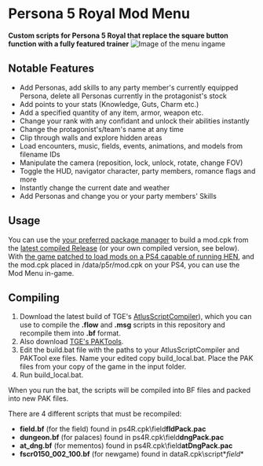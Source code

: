# Persona 5 Royal Mod Menu
**Custom scripts for Persona 5 Royal that replace the square button function with a fully featured trainer**
![Image of the menu ingame](https://cdn.discordapp.com/attachments/428021649246388224/447597680018063372/unknown.png)
## Notable Features
- Add Personas, add skills to any party member's currently equipped Persona, delete all Personas currently in the protagonist's stock
- Add points to your stats (Knowledge, Guts, Charm etc.)
- Add a specified quantity of any item, armor, weapon etc.
- Change your rank with any confidant and unlock their abilities instantly
- Change the protagonist's/team's name at any time
- Clip through walls and explore hidden areas
- Load encounters, music, fields, events, animations, and models from filename IDs
- Manipulate the camera (reposition, lock, unlock, rotate, change FOV)
- Toggle the HUD, navigator character, party members, romance flags and more
- Instantly change the current date and weather
- Add Personas and change you or your party members' Skills
## Usage
You can use the [your preferred package manager](https://shrinefox.com/guides/2021/06/21/when-to-use-aemulus-or-mod-compendium/) to build a mod.cpk from the [latest compiled Release](https://github.com/Amicitia/Persona-5-Royal-Mod-Menu/releases) (or your own compiled version, see below).
With [the game patched to load mods on a PS4 capable of running HEN](https://shrinefox.com/guides/2020/09/30/modding-persona-5-royal-on-ps4/), and the mod.cpk placed in /data/p5r/mod.cpk on your PS4, you can use the Mod Menu in-game.
## Compiling
1. Download the latest build of TGE's [AtlusScriptCompiler](https://github.com/tge-was-taken/Atlus-Script-Tools)), which you can use to compile the **.flow** and **.msg** scripts in this repository and recompile them into **.bf** format.
2. Also download [TGE's PAKTools](https://github.com/tge-was-taken/AtlusFileSystemLibrary/releases).
3. Edit the build.bat file with the paths to your AtlusScriptCompiler and PAKTool exe files. Name your edited copy build_local.bat. Place the PAK files from your copy of the game in the input folder.
4. Run build_local.bat.

When you run the bat, the scripts will be compiled into BF files and packed into new PAK files.

There are 4 different scripts that must be recompiled:
- **field.bf** (for the field) found in ps4R.cpk\field**fldPack.pac**
- **dungeon.bf** (for palaces) found in ps4R.cpk\field**dngPack.pac**
- **at_dng.bf** (for mementos) found in ps4R.cpk\field**atDngPack.pac**
- **fscr0150_002_100.bf** (for newgame) found in dataR.cpk\script\**field**